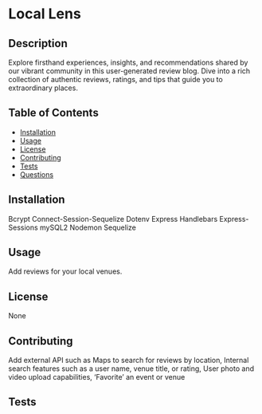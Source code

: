 # Local Lens
## Description

Explore firsthand experiences, insights, and recommendations shared by our vibrant community in this user-generated review blog. Dive into a rich collection of authentic reviews, ratings, and tips that guide you to extraordinary places.

## Table of Contents

- [Installation](#installation)
- [Usage](#usage)
- [License](#license)
- [Contributing](#contributing)
- [Tests](#tests)
- [Questions](#questions)

## Installation

Bcrypt
Connect-Session-Sequelize
Dotenv
Express
Handlebars
Express-Sessions
mySQL2
Nodemon
Sequelize

## Usage

Add reviews for your local venues.

## License

None

## Contributing

Add external API such as Maps to search for reviews by location,
Internal search features such as a user name, venue title, or rating,
User photo and video upload capabilities,
‘Favorite’ an event or venue

## Tests
